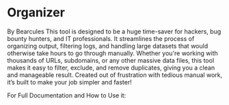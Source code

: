 # Organizer
By Bearcules
This tool is designed to be a huge time-saver for hackers, bug bounty hunters, and IT professionals. It streamlines the process of organizing output, filtering logs, and handling large datasets that would otherwise take hours to go through manually. Whether you're working with thousands of URLs, subdomains, or any other massive data files, this tool makes it easy to filter, exclude, and remove duplicates, giving you a clean and manageable result. Created out of frustration with tedious manual work, it’s built to make your job simpler and faster!

For Full Documentation and How to Use it: 
